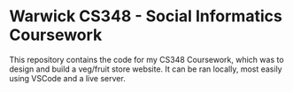 # Warwick CS348 - Social Informatics Coursework

This repository contains the code for my CS348 Coursework, which was to design and build a veg/fruit store website.
It can be ran locally, most easily using VSCode and a live server.
